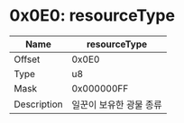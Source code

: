 # 0x0E0: resourceType

| Name | resourceType |
| ----| ------------ |
| Offset | 0x0E0 |
| Type | u8 |
| Mask | 0x000000FF |
| Description | 일꾼이 보유한 광물 종류 |<br>

